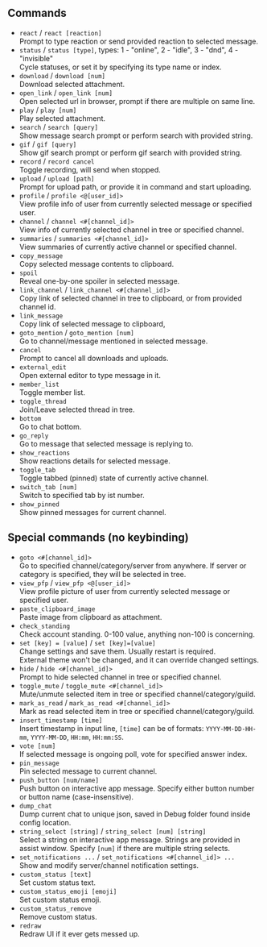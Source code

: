 ## Commands
- `react` / `react [reaction]`  
    Prompt to type reaction or send provided reaction to selected message.
- `status` / `status [type]`, types: 1 - "online", 2 - "idle", 3 - "dnd", 4 - "invisible"  
    Cycle statuses, or set it by specifying its type name or index.  
- `download` / `download [num]`  
    Download selected attachment.
- `open_link` / `open_link [num]`  
    Open selected url in browser, prompt if there are multiple on same line.
- `play` / `play [num]`  
    Play selected attachment.
- `search` / `search [query]`  
    Show message search prompt or perform search with provided string.
- `gif` / `gif [query]`  
    Show gif search prompt or perform gif search with provided string.
- `record` / `record cancel`  
    Toggle recording, will send when stopped.
- `upload` / `upload [path]`  
    Prompt for upload path, or provide it in command and start uploading.
- `profile` / `profile <@[user_id]>`  
    View profile info of user from currently selected message or specified user.
- `channel` / `channel <#[channel_id]>`  
    View info of currently selected channel in tree or specified channel.
- `summaries` / `summaries <#[channel_id]>`  
    View summaries of currently active channel or specified channel.
- `copy_message`  
    Copy selected message contents to clipboard.
- `spoil`  
    Reveal one-by-one spoiler in selected message.
- `link_channel` / `link_channel <#[channel_id]>`  
    Copy link of selected channel in tree to clipboard, or from provided channel id.
- `link_message`  
    Copy link of selected message to clipboard,
- `goto_mention` / `goto_mention [num]`  
    Go to channel/message mentioned in selected message.
- `cancel`  
    Prompt to cancel all downloads and uploads.
- `external_edit`  
    Open external editor to type message in it.
- `member_list`  
    Toggle member list.
- `toggle_thread`  
    Join/Leave selected thread in tree.
- `bottom`  
    Go to chat bottom.
- `go_reply`  
    Go to message that selected message is replying to.
- `show_reactions`  
    Show reactions details for selected message.
- `toggle_tab`  
    Toggle tabbed (pinned) state of currently active channel.
- `switch_tab [num]`  
    Switch to specified tab by ist number.
- `show_pinned`  
    Show pinned messages for current channel.

## Special commands (no keybinding)
- `goto <#[channel_id]>`  
    Go to specified channel/category/server from anywhere. If server or category is specified, they will be selected in tree.  
- `view_pfp` / `view_pfp <@[user_id]>`  
    View profile picture of user from currently selected message or specified user.
- `paste_clipboard_image`  
    Paste image from clipboard as attachment.
- `check_standing`  
    Check account standing. 0-100 value, anything non-100 is concerning.  
- `set [key] = [value]` / `set [key]=[value]`  
    Change settings and save them. Usually restart is required.  
    External theme won't be changed, and it can override changed settings.  
- `hide` / `hide <#[channel_id]>`  
    Prompt to hide selected channel in tree or specified channel.
- `toggle_mute` / `toggle_mute <#[channel_id]>`  
    Mute/unmute selected item in tree or specified channel/category/guild.
- `mark_as_read` / `mark_as_read <#[channel_id]>`  
    Mark as read selected item in tree or specified channel/category/guild.
- `insert_timestamp [time]`  
    Insert timestamp in input line, `[time]` can be of formats: `YYYY-MM-DD-HH-mm`, `YYYY-MM-DD`, `HH:mm`, `HH:mm:SS`.
- `vote [num]`  
    If selected message is ongoing poll, vote for specified answer index.
- `pin_message`  
    Pin selected message to current channel.
- `push_button [num/name]`  
    Push button on interactive app message. Specify either button number or button name (case-insensitive).
- `dump_chat`  
    Dump current chat to unique json, saved in Debug folder found inside config location.
- `string_select [string]` / `string_select [num] [string]`  
    Select a string on interactive app message. Strings are provided in assist window. Specify `[num]` if there are multiple string selects.
- `set_notifications ...` / `set_notifications <#[channel_id]> ...`  
    Show and modify server/channel notification settings.
- `custom_status [text]`  
    Set custom status text.
- `custom_status_emoji [emoji]`  
    Set custom status emoji.
- `custom_status_remove`  
    Remove custom status.
- `redraw`  
    Redraw UI if it ever gets messed up.
